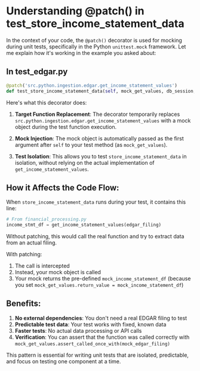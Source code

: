 # Understanding @patch() in test_store_income_statement_data

In the context of your code, the `@patch()` decorator is used for mocking during unit tests, specifically in the Python `unittest.mock` framework. Let me explain how it's working in the example you asked about:

## In test_edgar.py

```python
@patch('src.python.ingestion.edgar.get_income_statement_values')
def test_store_income_statement_data(self, mock_get_values, db_session, test_company, test_filing, mock_income_statement_df):
```

Here's what this decorator does:

1. **Target Function Replacement**: The decorator temporarily replaces `src.python.ingestion.edgar.get_income_statement_values` with a mock object during the test function execution.

2. **Mock Injection**: The mock object is automatically passed as the first argument after `self` to your test method (as `mock_get_values`).

3. **Test Isolation**: This allows you to test `store_income_statement_data` in isolation, without relying on the actual implementation of `get_income_statement_values`.

## How it Affects the Code Flow:

When `store_income_statement_data` runs during your test, it contains this line:
```python
# From financial_processing.py
income_stmt_df = get_income_statement_values(edgar_filing)
```

Without patching, this would call the real function and try to extract data from an actual filing.

With patching:
1. The call is intercepted
2. Instead, your mock object is called
3. Your mock returns the pre-defined `mock_income_statement_df` (because you set `mock_get_values.return_value = mock_income_statement_df`)

## Benefits:

1. **No external dependencies**: You don't need a real EDGAR filing to test
2. **Predictable test data**: Your test works with fixed, known data
3. **Faster tests**: No actual data processing or API calls
4. **Verification**: You can assert that the function was called correctly with `mock_get_values.assert_called_once_with(mock_edgar_filing)`

This pattern is essential for writing unit tests that are isolated, predictable, and focus on testing one component at a time.